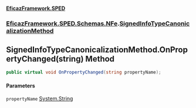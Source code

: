 #### [EficazFramework.SPED](EficazFrameworkSPED.md 'EficazFramework SPED')
### [EficazFramework.SPED.Schemas.NFe](EficazFramework.SPED.Schemas.NFe.md 'EficazFramework.SPED.Schemas.NFe').[SignedInfoTypeCanonicalizationMethod](EficazFramework.SPED.Schemas.NFe/SignedInfoTypeCanonicalizationMethod.md 'EficazFramework.SPED.Schemas.NFe.SignedInfoTypeCanonicalizationMethod')

## SignedInfoTypeCanonicalizationMethod.OnPropertyChanged(string) Method

```csharp
public virtual void OnPropertyChanged(string propertyName);
```
#### Parameters

<a name='EficazFramework.SPED.Schemas.NFe.SignedInfoTypeCanonicalizationMethod.OnPropertyChanged(string).propertyName'></a>

`propertyName` [System.String](https://docs.microsoft.com/en-us/dotnet/api/System.String 'System.String')